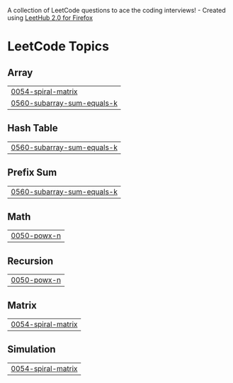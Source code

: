 A collection of LeetCode questions to ace the coding interviews! - Created using [LeetHub 2.0 for Firefox](https://github.com/maitreya2954/LeetHub-2.0-Firefox)
<!---LeetCode Topics Start-->
# LeetCode Topics
## Array
|  |
| ------- |
| [0054-spiral-matrix](https://github.com/tusharsolan/DSA-with-Python/tree/master/0054-spiral-matrix) |
| [0560-subarray-sum-equals-k](https://github.com/tusharsolan/DSA-with-Python/tree/master/0560-subarray-sum-equals-k) |
## Hash Table
|  |
| ------- |
| [0560-subarray-sum-equals-k](https://github.com/tusharsolan/DSA-with-Python/tree/master/0560-subarray-sum-equals-k) |
## Prefix Sum
|  |
| ------- |
| [0560-subarray-sum-equals-k](https://github.com/tusharsolan/DSA-with-Python/tree/master/0560-subarray-sum-equals-k) |
## Math
|  |
| ------- |
| [0050-powx-n](https://github.com/tusharsolan/DSA-with-Python/tree/master/0050-powx-n) |
## Recursion
|  |
| ------- |
| [0050-powx-n](https://github.com/tusharsolan/DSA-with-Python/tree/master/0050-powx-n) |
## Matrix
|  |
| ------- |
| [0054-spiral-matrix](https://github.com/tusharsolan/DSA-with-Python/tree/master/0054-spiral-matrix) |
## Simulation
|  |
| ------- |
| [0054-spiral-matrix](https://github.com/tusharsolan/DSA-with-Python/tree/master/0054-spiral-matrix) |
<!---LeetCode Topics End-->